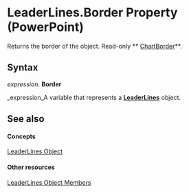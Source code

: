 
# LeaderLines.Border Property (PowerPoint)

Returns the border of the object. Read-only  ** [ChartBorder](fd651a9a-4068-9a9b-f605-9228da5e6183.md)**.


## Syntax

 _expression_. **Border**

 _expression_A variable that represents a  **[LeaderLines](2357c570-0f68-8bb4-910a-e88c00ed9884.md)** object.


## See also


#### Concepts


 [LeaderLines Object](2357c570-0f68-8bb4-910a-e88c00ed9884.md)
#### Other resources


 [LeaderLines Object Members](b90379be-99ad-404e-8c65-4cb28de92dbc.md)
